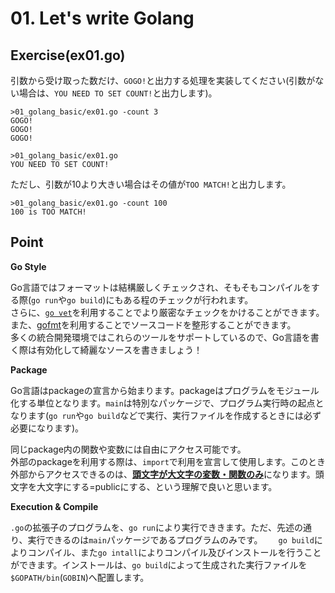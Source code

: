 # 01. Let's write Golang

## Exercise(ex01.go)

引数から受け取った数だけ、`GOGO!`と出力する処理を実装してください(引数がない場合は、`YOU NEED TO SET COUNT!`と出力します)。

```
>01_golang_basic/ex01.go -count 3
GOGO!
GOGO!
GOGO!
```

```
>01_golang_basic/ex01.go
YOU NEED TO SET COUNT!
```

ただし、引数が10より大きい場合はその値が`TOO MATCH!`と出力します。

```
>01_golang_basic/ex01.go -count 100
100 is TOO MATCH!
```

## Point

**Go Style**

Go言語ではフォーマットは結構厳しくチェックされ、そもそもコンパイルをする際(`go run`や`go build`)にもある程のチェックが行われます。  
さらに、[`go vet`](http://golang-jp.org/pkg/code.google.com/p/go.tools/cmd/vet/)を利用することでより厳密なチェックをかけることができます。また、[gofmt](http://golang-jp.org/cmd/gofmt/)を利用することでソースコードを整形することができます。  
多くの統合開発環境ではこれらのツールをサポートしているので、Go言語を書く際は有効化して綺麗なソースを書きましょう！

**Package**

Go言語はpackageの宣言から始まります。packageはプログラムをモジュール化する単位となります。`main`は特別なパッケージで、プログラム実行時の起点となります(`go run`や`go build`などで実行、実行ファイルを作成するときには必ず必要になります)。

同じpackage内の関数や変数には自由にアクセス可能です。  
外部のpackageを利用する際は、`import`で利用を宣言して使用します。このとき外部からアクセスできるのは、[**頭文字が大文字の変数・関数のみ**](https://go-tour-jp.appspot.com/basics/3)になります。頭文字を大文字にする=publicにする、という理解で良いと思います。

**Execution & Compile**

`.go`の拡張子のプログラムを、`go run`により実行でききます。ただ、先述の通り、実行できるのは`main`パッケージであるプログラムのみです。　　
`go build`によりコンパイル、また`go intall`によりコンパイル及びインストールを行うことができます。インストールは、`go build`によって生成された実行ファイルを`$GOPATH/bin`(`GOBIN`)へ配置します。
